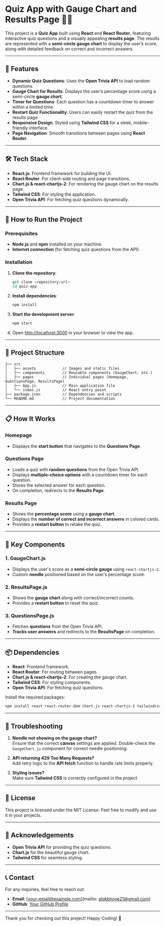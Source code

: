 
# Quiz App with Gauge Chart and Results Page 🧑‍🏫

This project is a **Quiz App** built using **React** and **React Router**, featuring interactive quiz questions and a visually appealing **results page**. The results are represented with a **semi-circle gauge chart** to display the user’s score, along with detailed feedback on correct and incorrect answers.

---

## 🎯 Features

- **Dynamic Quiz Questions**: Uses the **Open Trivia API** to load random questions.
- **Gauge Chart for Results**: Displays the user’s percentage score using a semi-circle **gauge chart**.
- **Timer for Questions**: Each question has a countdown timer to answer within a limited time.
- **Restart Quiz Functionality**: Users can easily restart the quiz from the results page.
- **Responsive Design**: Styled using **Tailwind CSS** for a sleek, mobile-friendly interface.
- **Page Navigation**: Smooth transitions between pages using **React Router**.

---

## 🛠️ Tech Stack

- **React.js**: Frontend framework for building the UI.
- **React Router**: For client-side routing and page transitions.
- **Chart.js & react-chartjs-2**: For rendering the gauge chart on the results page.
- **Tailwind CSS**: For styling the application.
- **Open Trivia API**: For fetching quiz questions dynamically.

---

## 🚀 How to Run the Project

### Prerequisites
- **Node.js** and **npm** installed on your machine.
- **Internet connection** (for fetching quiz questions from the API).

### Installation

1. **Clone the repository**:
   ```bash
   git clone <repository-url>
   cd quiz-app
   ```

2. **Install dependencies**:
   ```bash
   npm install
   ```

3. **Start the development server**:
   ```bash
   npm start
   ```

4. Open [http://localhost:3000](http://localhost:3000) in your browser to view the app.

---

## 📁 Project Structure

```
├── src
│   ├── assets            // Images and static files
│   ├── components        // Reusable components (GaugeChart, etc.)
│   ├── pages             // Individual pages (Homepage, QuestionsPage, ResultsPage)
│   ├── App.js            // Main application file
│   └── index.js          // React entry point
├── package.json          // Dependencies and scripts
└── README.md             // Project documentation
```

---

## 📋 How It Works

### Homepage

- Displays the **start button** that navigates to the **Questions Page**.

### Questions Page

- Loads a quiz with **random questions** from the Open Trivia API.
- Displays **multiple-choice options** with a countdown timer for each question.
- Stores the selected answer for each question.
- On completion, redirects to the **Results Page**.

### Results Page

- Shows the **percentage score** using a **gauge chart**.
- Displays the **number of correct and incorrect answers** in colored cards.
- Provides a **restart button** to retake the quiz.

---

## 🧩 Key Components

### 1. **GaugeChart.js**

- Displays the user's score as a **semi-circle gauge** using `react-chartjs-2`.
- Custom **needle** positioned based on the user’s percentage score.

### 2. **ResultsPage.js**

- Shows the **gauge chart** along with correct/incorrect counts.
- Provides a **restart button** to reset the quiz.

### 3. **QuestionsPage.js**

- Fetches **questions** from the Open Trivia API.
- **Tracks user answers** and redirects to the **ResultsPage** on completion.

---

## 📦 Dependencies

- **React**: Frontend framework.
- **React Router**: For routing between pages.
- **Chart.js & react-chartjs-2**: For creating the gauge chart.
- **Tailwind CSS**: For styling components.
- **Open Trivia API**: For fetching quiz questions.

Install the required packages:

```bash
npm install react react-router-dom chart.js react-chartjs-2 tailwindcss
```

---

## 🐛 Troubleshooting

1. **Needle not showing on the gauge chart?**  
   Ensure that the correct **canvas** settings are applied. Double-check the `GaugeChart.js` component for correct needle positioning.

2. **API returning 429 Too Many Requests?**  
   Add retry logic to the **API fetch** function to handle rate limits properly.

3. **Styling issues?**  
   Make sure **Tailwind CSS** is correctly configured in the project.

---

## 📜 License

This project is licensed under the MIT License. Feel free to modify and use it in your projects.

---

## 🙌 Acknowledgements

- **Open Trivia API** for providing the quiz questions.
- **Chart.js** for the beautiful gauge chart.
- **Tailwind CSS** for seamless styling.

---

## 📞 Contact

For any inquiries, feel free to reach out:

- **Email**: [your-email@example.com](mailto: alokbhoye21@gmail.com)  
- **GitHub**: [Your GitHub Profile](https://github.com/your-profile)

---

Thank you for checking out this project! Happy Coding! 🎉
